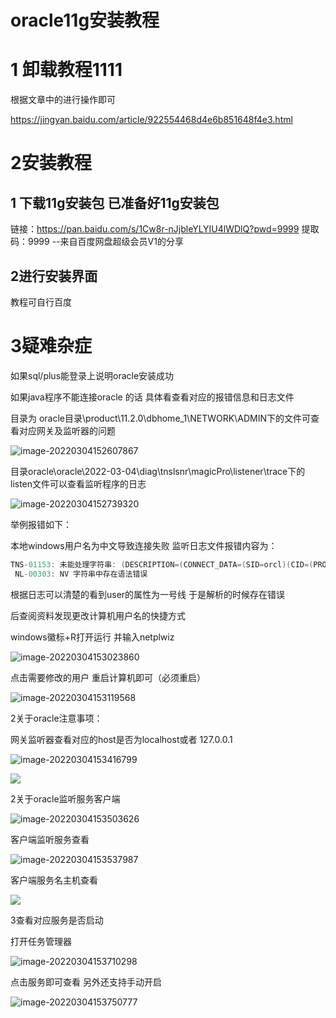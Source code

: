 # oracle11g安装教程

# 1 卸载教程1111

根据文章中的进行操作即可

https://jingyan.baidu.com/article/922554468d4e6b851648f4e3.html



# 2安装教程



## 1  下载11g安装包  已准备好11g安装包

链接：https://pan.baidu.com/s/1Cw8r-nJjbleYLYIU4lWDlQ?pwd=9999 
提取码：9999 
--来自百度网盘超级会员V1的分享





## 2进行安装界面

教程可自行百度  







# 3疑难杂症



如果sql/plus能登录上说明oracle安装成功



如果java程序不能连接oracle 的话 具体看查看对应的报错信息和日志文件

目录为   oracle目录\product\11.2.0\dbhome_1\NETWORK\ADMIN下的文件可查看对应网关及监听器的问题

![image-20220304152607867](http://inis.inis1719.cn/202206021241343.png)



目录oracle\oracle\2022-03-04\diag\tnslsnr\magicPro\listener\trace下的listen文件可以查看监听程序的日志

![image-20220304152739320](http://inis.inis1719.cn/202206021241344.png)

举例报错如下：

本地windows用户名为中文导致连接失败   监听日志文件报错内容为：

```java
TNS-01153: 未能处理字符串: (DESCRIPTION=(CONNECT_DATA=(SID=orcl)(CID=(PROGRAM=JDBC Thin Client)(HOST=__jdbc__)(USER=一号线)))(ADDRESS=(PROTOCOL=TCP)(HOST=127.0.0.1)(PORT=1521
 NL-00303: NV 字符串中存在语法错误
```

根据日志可以清楚的看到user的属性为一号线   于是解析的时候存在错误



后查阅资料发现更改计算机用户名的快捷方式

windows徽标+R打开运行 并输入netplwiz

![image-20220304153023860](http://inis.inis1719.cn/202206021241345.png)



点击需要修改的用户   重启计算机即可（必须重启）

![image-20220304153119568](http://inis.inis1719.cn/202206021241346.png)



2关于oracle注意事项：

网关监听器查看对应的host是否为localhost或者 127.0.0.1  

![image-20220304153416799](http://inis.inis1719.cn/202206021241347.png)

![](http://inis.inis1719.cn/202206021241348.png)

2关于oracle监听服务客户端

![image-20220304153503626](http://inis.inis1719.cn/202206021241349.png)



客户端监听服务查看

![image-20220304153537987](http://inis.inis1719.cn/202206021241350.png)

客户端服务名主机查看

![](http://inis.inis1719.cn/202206021241351.png)





3查看对应服务是否启动

打开任务管理器



![image-20220304153710298](http://inis.inis1719.cn/202206021241352.png)

点击服务即可查看 另外还支持手动开启

![image-20220304153750777](http://inis.inis1719.cn/202206021241353.png)



